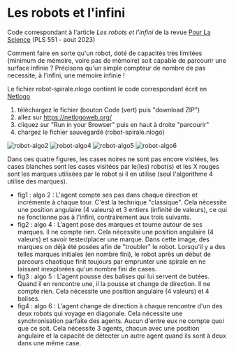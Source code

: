 # Les robots et l'infini 

Code correspondant à l'article *Les robots et l'infini* de la revue [Pour La Science](https://www.pourlascience.fr/) (PLS 551 - aout 2023) 

Comment faire en sorte qu'un robot, doté de capacités très limitées (minimum de mémoire, voire pas de mémoire) soit capable de parcourir une surface infinie ?
Précisons qu'un simple compteur de nombre de pas necessite, à l'infini, une mémoire infinie !

Le fichier robot-spirale.nlogo contient le code correspondant écrit en [Netlogo](https://ccl.northwestern.edu/netlogo/)
1. téléchargez le fichier (bouton Code (vert) puis "download ZIP")
2. allez sur https://netlogoweb.org/
3. cliquez sur "Run in your Browser" puis en haut à droite "parcourir"
4. chargez le fichier sauvegardé (robot-spirale.nlogo) 

![robot-algo2](https://user-images.githubusercontent.com/20242612/236641530-d0d7ca14-56e3-4c5f-9920-1534e9f91509.gif)
![robot-algo4](https://github.com/cristal-smac/robot-spirale/assets/20242612/b3d72151-f025-4594-a2be-c9ed5665f93c)
![robot-algo5](https://user-images.githubusercontent.com/20242612/236641509-dec4bbdb-ac0d-43be-85cb-12806c698462.gif)
![robot-algo6](https://github.com/cristal-smac/robot-spirale/assets/20242612/0d489867-9456-48c3-88cf-379241956c2a)

Dans ces quatre figures, les cases noires ne sont pas encore visitées, les cases blanches sont les cases visitées par le(les) robot(s) et les X rouges sont les marques utilisées par le robot si il en utilise (seul l'algorithme 4 utilise des marques).

- fig1 : algo 2  : L'agent compte ses pas dans chaque direction et incrémente à chaque tour. C'est la technique "classique". Cela nécessite une position angulaire (4 valeurs) et 3 entiers (infinité de valeurs), ce qui ne fonctionne pas à l'infini, contrairement aux trois suivants.
- fig2 : algo 4  : L'agent pose des marques et tourne autour de ses marques. Il ne compte rien. Cela nécessite une position angulaire (4 valeurs) et savoir tester/placer une marque. Dans cette image, des marques on déjà été posées afin de "troubler" le robot. Lorsqu'il y a des telles marques initiales (en nombre fini), le robot après un début de parcours chaotique finit toujours par emprunter une spirale en ne laissant inexplorées qu'un nombre fini de cases.
- fig3 : algo 5  : L'agent pousse des balises qui lui servent de butées. Quand il en rencontre une, il la pousse et change de direction. Il ne compte rien. Cela nécessite une position angulaire (4 valeurs) et 4 balises.
- fig4 : algo 6  : L'agent change de direction à chaque rencontre d'un des deux robots qui voyage en diagonale. Cela nécessite une synchronisation parfaite des agents. Aucun d'entre eux ne compte quoi que ce soit. Cela nécessite 3 agents, chacun avec une position angulaire et la capacité de détecter un autre agent quand ils sont à deux dans une même case.
